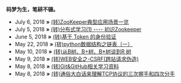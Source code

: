 **码梦为生，笔耕不辍。**

* July 6, 2018 **»** [(转)ZooKeeper典型应用场景一览](https://zhuanlan.zhihu.com/p/21625519)
* July 5, 2018 **»** [(转)分布式学习(1) ---- 初识Zookeeper](https://zhuanlan.zhihu.com/p/24996631)
* June 5, 2018 **»** [(转)基于 Token 的身份验证](https://ninghao.net/blog/2834)
* May 22, 2018 **»** [(转)python数据结构之链表（一）](https://www.cnblogs.com/king-ding/p/pythonchaintable.html)
* May 10, 2018 **»** [(转)从B树、B+树、B*树谈到R 树](https://blog.csdn.net/v_july_v/article/details/6530142)
* May 9, 2018 **»** [(转)WEB安全之-CSRF(跨站请求伪造)](https://www.jianshu.com/p/855395f9603b)
* May 8, 2018 **»** [(转)Git&GitHub相关学习资料](https://github.com/xirong/my-git)
* May 8, 2018 **»** [(转)通俗大白话来理解TCP协议的三次握手和四次分手](https://github.com/jawil/blog/issues/14)
